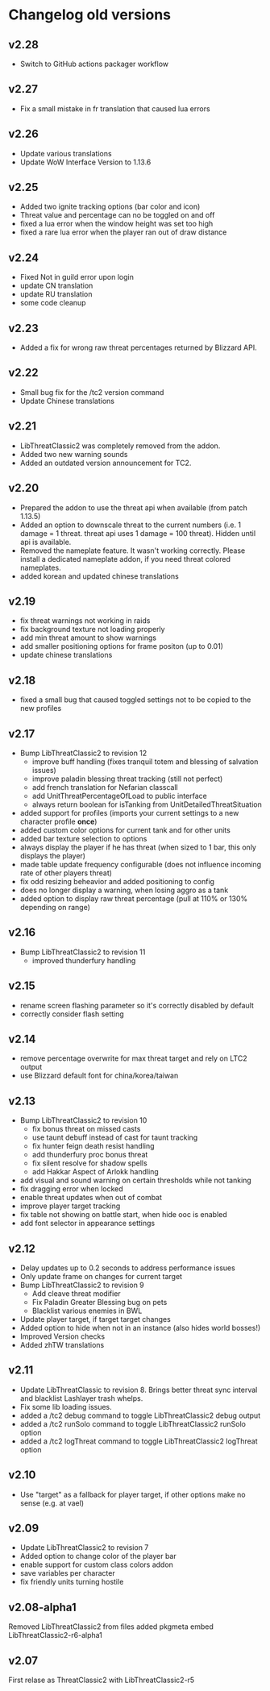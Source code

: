 # Changelog old versions

## v2.28
* Switch to GitHub actions packager workflow

## v2.27
* Fix a small mistake in fr translation that caused lua errors

## v2.26
* Update various translations
* Update WoW Interface Version to 1.13.6

## v2.25
* Added two ignite tracking options (bar color and icon)
* Threat value and percentage can no be toggled on and off
* fixed a lua error when the window height was set too high
* fixed a rare lua error when the player ran out of draw distance

## v2.24
* Fixed Not in guild error upon login
* update CN translation
* update RU translation
* some code cleanup

## v2.23
* Added a fix for wrong raw threat percentages returned by Blizzard API.

## v2.22
* Small bug fix for the /tc2 version command
* Update Chinese translations

## v2.21
* LibThreatClassic2 was completely removed from the addon.
* Added two new warning sounds
* Added an outdated version announcement for TC2.

## v2.20

* Prepared the addon to use the threat api when available (from patch 1.13.5)
* Added an option to downscale threat to the current numbers (i.e. 1 damage = 1 threat. threat api uses 1 damage = 100 threat). Hidden until api is available.
* Removed the nameplate feature. It wasn't working correctly. Please install a dedicated nameplate addon, if you need threat colored nameplates.
* added korean and updated chinese translations


## v2.19

* fix threat warnings not working in raids
* fix background texture not loading properly
* add min threat amount to show warnings
* add smaller positioning options for frame positon (up to 0.01)
* update chinese translations

## v2.18

* fixed a small bug that caused toggled settings not to be copied to the new profiles

## v2.17

* Bump LibThreatClassic2 to revision 12
    * improve buff handling (fixes tranquil totem and blessing of salvation issues)
    * improve paladin blessing threat tracking (still not perfect)
    * add french translation for Nefarian classcall
    * add UnitThreatPercentageOfLoad to public interface
    * always return boolean for isTanking from UnitDetailedThreatSituation
* added support for profiles (imports your current settings to a new character profile **once**)
* added custom color options for current tank and for other units
* added bar texture selection to options
* always display the player if he has threat (when sized to 1 bar, this only displays the player)
* made table update frequency configurable (does not influence incoming rate of other players threat)
* fix odd resizing beheavior and added positioning to config
* does no longer display a warning, when losing aggro as a tank
* added option to display raw threat percentage (pull at 110% or 130% depending on range)

## v2.16

*  Bump LibThreatClassic2 to revision 11
    - improved thunderfury handling

## v2.15

* rename screen flashing parameter so it's correctly disabled by default
* correctly consider flash setting

## v2.14

* remove percentage overwrite for max threat target and rely on LTC2 output
* use Blizzard default font for china/korea/taiwan

## v2.13

* Bump LibThreatClassic2 to revision 10
    - fix bonus threat on missed casts
    - use taunt debuff instead of cast for taunt tracking
    - fix hunter feign death resist handling
    - add thunderfury proc bonus threat
    - fix silent resolve for shadow spells
    - add Hakkar Aspect of Arlokk handling
* add visual and sound warning on certain thresholds while not tanking
* fix dragging error when locked
* enable threat updates when out of combat
* improve player target tracking
* fix table not showing on battle start, when hide ooc is enabled
* add font selector in appearance settings

## v2.12

* Delay updates up to 0.2 seconds to address performance issues
* Only update frame on changes for current target
* Bump LibThreatClassic2 to revision 9
    - Add cleave threat modifier
    - Fix Paladin Greater Blessing bug on pets
    - Blacklist various enemies in BWL
* Update player target, if target target changes
* Added option to hide when not in an instance (also hides world bosses!)
* Improved Version checks
* Added zhTW translations

## v2.11

* Update LibThreatClassic to revision 8. Brings better threat sync interval and blacklist Lashlayer trash whelps.
* Fix some lib loading issues.
* added a /tc2 debug command to toggle LibThreatClassic2 debug output
* added a /tc2 runSolo command to toggle LibThreatClassic2 runSolo option
* added a /tc2 logThreat command to toggle LibThreatClassic2 logThreat option

## v2.10

* Use "target" as a fallback for player target, if other options make no sense (e.g. at vael)

## v2.09

* Update LibThreatClassic2 to revision 7
* Added option to change color of the player bar
* enable support for custom class colors addon
* save variables per character
* fix friendly units turning hostile

## v2.08-alpha1

Removed LibThreatClassic2 from files
added pkgmeta
embed LibThreatClassic2-r6-alpha1

## v2.07

First relase as ThreatClassic2 with LibThreatClassic2-r5